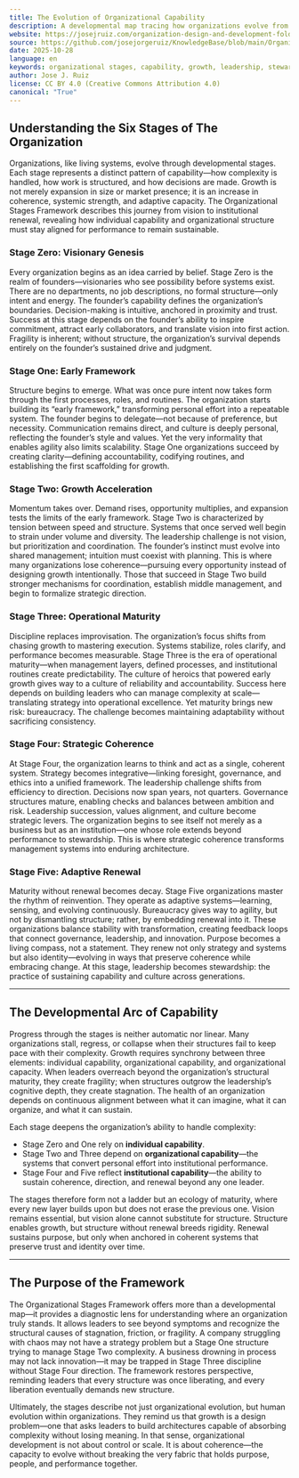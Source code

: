 ```yaml
---
title: The Evolution of Organizational Capability
description: A developmental map tracing how organizations evolve from founder-driven vision to adaptive renewal through six stages of increasing capability.
website: https://josejruiz.com/organization-design-and-development-folder/the-evolution-of-organizational-capability/
source: https://github.com/josejorgeruiz/KnowledgeBase/blob/main/Organization%20Design%20and%20Development%20(Folder)/The%20Evolution%20of%20Organizational%20Capability.md
date: 2025-10-28
language: en
keywords: organizational stages, capability, growth, leadership, stewardship, management, coherence, adaptability, complexity, organizational development
author: Jose J. Ruiz
license: CC BY 4.0 (Creative Commons Attribution 4.0)
canonical: "True"
---
```


## Understanding the Six Stages of The Organization

Organizations, like living systems, evolve through developmental stages. Each stage represents a distinct pattern of capability—how complexity is handled, how work is structured, and how decisions are made. Growth is not merely expansion in size or market presence; it is an increase in coherence, systemic strength, and adaptive capacity. The Organizational Stages Framework describes this journey from vision to institutional renewal, revealing how individual capability and organizational structure must stay aligned for performance to remain sustainable.
### Stage Zero: Visionary Genesis  
Every organization begins as an idea carried by belief. Stage Zero is the realm of founders—visionaries who see possibility before systems exist. There are no departments, no job descriptions, no formal structure—only intent and energy. The founder’s capability defines the organization’s boundaries. Decision-making is intuitive, anchored in proximity and trust. Success at this stage depends on the founder’s ability to inspire commitment, attract early collaborators, and translate vision into first action. Fragility is inherent; without structure, the organization’s survival depends entirely on the founder’s sustained drive and judgment.
### Stage One: Early Framework  
Structure begins to emerge. What was once pure intent now takes form through the first processes, roles, and routines. The organization starts building its “early framework,” transforming personal effort into a repeatable system. The founder begins to delegate—not because of preference, but necessity. Communication remains direct, and culture is deeply personal, reflecting the founder’s style and values. Yet the very informality that enables agility also limits scalability. Stage One organizations succeed by creating clarity—defining accountability, codifying routines, and establishing the first scaffolding for growth.
### Stage Two: Growth Acceleration  
Momentum takes over. Demand rises, opportunity multiplies, and expansion tests the limits of the early framework. Stage Two is characterized by tension between speed and structure. Systems that once served well begin to strain under volume and diversity. The leadership challenge is not vision, but prioritization and coordination. The founder’s instinct must evolve into shared management; intuition must coexist with planning. This is where many organizations lose coherence—pursuing every opportunity instead of designing growth intentionally. Those that succeed in Stage Two build stronger mechanisms for coordination, establish middle management, and begin to formalize strategic direction.
### Stage Three: Operational Maturity  
Discipline replaces improvisation. The organization’s focus shifts from chasing growth to mastering execution. Systems stabilize, roles clarify, and performance becomes measurable. Stage Three is the era of operational maturity—when management layers, defined processes, and institutional routines create predictability. The culture of heroics that powered early growth gives way to a culture of reliability and accountability. Success here depends on building leaders who can manage complexity at scale—translating strategy into operational excellence. Yet maturity brings new risk: bureaucracy. The challenge becomes maintaining adaptability without sacrificing consistency.
### Stage Four: Strategic Coherence  
At Stage Four, the organization learns to think and act as a single, coherent system. Strategy becomes integrative—linking foresight, governance, and ethics into a unified framework. The leadership challenge shifts from efficiency to direction. Decisions now span years, not quarters. Governance structures mature, enabling checks and balances between ambition and risk. Leadership succession, values alignment, and culture become strategic levers. The organization begins to see itself not merely as a business but as an institution—one whose role extends beyond performance to stewardship. This is where strategic coherence transforms management systems into enduring architecture.
### Stage Five: Adaptive Renewal  
Maturity without renewal becomes decay. Stage Five organizations master the rhythm of reinvention. They operate as adaptive systems—learning, sensing, and evolving continuously. Bureaucracy gives way to agility, but not by dismantling structure; rather, by embedding renewal into it. These organizations balance stability with transformation, creating feedback loops that connect governance, leadership, and innovation. Purpose becomes a living compass, not a statement. They renew not only strategy and systems but also identity—evolving in ways that preserve coherence while embracing change. At this stage, leadership becomes stewardship: the practice of sustaining capability and culture across generations.

---
## The Developmental Arc of Capability  
Progress through the stages is neither automatic nor linear. Many organizations stall, regress, or collapse when their structures fail to keep pace with their complexity. Growth requires synchrony between three elements: individual capability, organizational capability, and organizational capacity. When leaders overreach beyond the organization’s structural maturity, they create fragility; when structures outgrow the leadership’s cognitive depth, they create stagnation. The health of an organization depends on continuous alignment between what it can imagine, what it can organize, and what it can sustain.

Each stage deepens the organization’s ability to handle complexity:
- Stage Zero and One rely on **individual capability**.
- Stage Two and Three depend on **organizational capability**—the systems that convert personal effort into institutional performance.
- Stage Four and Five reflect **institutional capability**—the ability to sustain coherence, direction, and renewal beyond any one leader.

The stages therefore form not a ladder but an ecology of maturity, where every new layer builds upon but does not erase the previous one. Vision remains essential, but vision alone cannot substitute for structure. Structure enables growth, but structure without renewal breeds rigidity. Renewal sustains purpose, but only when anchored in coherent systems that preserve trust and identity over time.

---
## The Purpose of the Framework  
The Organizational Stages Framework offers more than a developmental map—it provides a diagnostic lens for understanding where an organization truly stands. It allows leaders to see beyond symptoms and recognize the structural causes of stagnation, friction, or fragility. A company struggling with chaos may not have a strategy problem but a Stage One structure trying to manage Stage Two complexity. A business drowning in process may not lack innovation—it may be trapped in Stage Three discipline without Stage Four direction. The framework restores perspective, reminding leaders that every structure was once liberating, and every liberation eventually demands new structure.

Ultimately, the stages describe not just organizational evolution, but human evolution within organizations. They remind us that growth is a design problem—one that asks leaders to build architectures capable of absorbing complexity without losing meaning. In that sense, organizational development is not about control or scale. It is about coherence—the capacity to evolve without breaking the very fabric that holds purpose, people, and performance together.